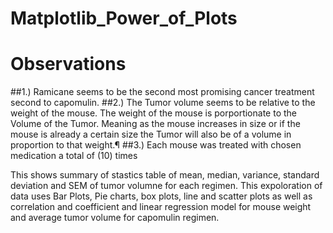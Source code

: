 # Matplotlib_Power_of_Plots

# Observations 
 ##1.) Ramicane seems to be the second most promising cancer treatment second to capomulin. 
 ##2.) The Tumor volume seems to be relative to the weight of the mouse. The weight of the mouse is porportionate to the Volume of the Tumor. Meaning as the mouse increases in size or if the mouse is already a certain size the Tumor will also be of a volume in proportion to that weight.¶ 
 ##3.) Each mouse was treated with chosen medication a total of (10) times

This shows summary of stastics table of mean, median, variance, standard deviation and SEM of tumor volumne for each regimen.
This expoloration of data uses Bar Plots, Pie charts, box plots, line and scatter plots as well as correlation and coefficient and linear regression model 
for mouse weight and average tumor volume for capomulin regimen.

